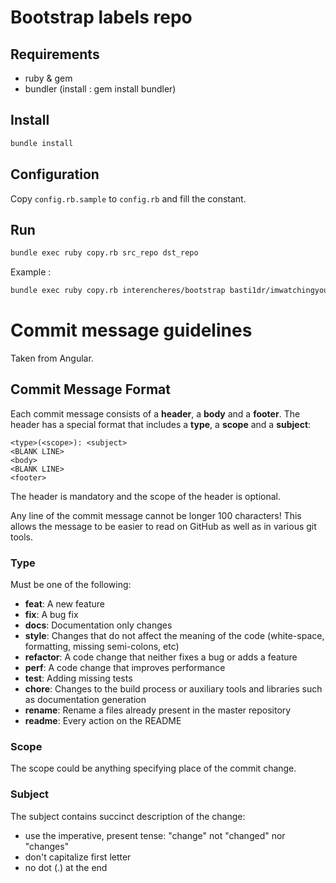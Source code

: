# Bootstrap labels repo

## Requirements
  * ruby & gem
  * bundler (install : gem install bundler)

## Install
```bash
bundle install
```

## Configuration
Copy ```config.rb.sample``` to ```config.rb``` and fill the constant.

## Run
```bash
bundle exec ruby copy.rb src_repo dst_repo
```

Example :
```bash
bundle exec ruby copy.rb interencheres/bootstrap basti1dr/imwatchingyou
```

# Commit message guidelines

Taken from Angular.

## Commit Message Format
Each commit message consists of a **header**, a **body** and a **footer**.  The header has a special
format that includes a **type**, a **scope** and a **subject**:

```
<type>(<scope>): <subject>
<BLANK LINE>
<body>
<BLANK LINE>
<footer>
```
The header is mandatory and the scope of the header is optional.

Any line of the commit message cannot be longer 100 characters! This allows the message to be easier to read on GitHub as well as in various git tools.

### Type
Must be one of the following:

* **feat**: A new feature
* **fix**: A bug fix
* **docs**: Documentation only changes
* **style**: Changes that do not affect the meaning of the code (white-space, formatting, missing
  semi-colons, etc)
* **refactor**: A code change that neither fixes a bug or adds a feature
* **perf**: A code change that improves performance
* **test**: Adding missing tests
* **chore**: Changes to the build process or auxiliary tools and libraries such as documentation
  generation
* **rename**: Rename a files already present in the master repository
* **readme**: Every action on the README
### Scope
The scope could be anything specifying place of the commit change.

### Subject
The subject contains succinct description of the change:

* use the imperative, present tense: "change" not "changed" nor "changes"
* don't capitalize first letter
* no dot (.) at the end
